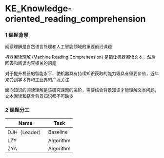 # KE_Knowledge-oriented_reading_comprehension
### 1 课题背景

阅读理解是自然语言处理和人工智能领域的重要前沿课题

机器阅读理解 (Machine Reading Comprehension) 是指让机器阅读文本，然后回答和阅读内容相关的问题

对于提升机器的智能水平、使机器具有持续知识获取的能力等具有重要价值，近年来受到学术界和工业界的广泛关注

面向知识的阅读理解是该研究课题的进阶，需要结合背景知识才能理解文本问题，文本阅读和结合背景知识都不可缺少

### 2 课题分工

| Name          | Task      |
| ------------- | --------- |
| DJH（Leader） | Baseline  |
| LZY           | Algorithm |
| ZYA           | Algorithm |

